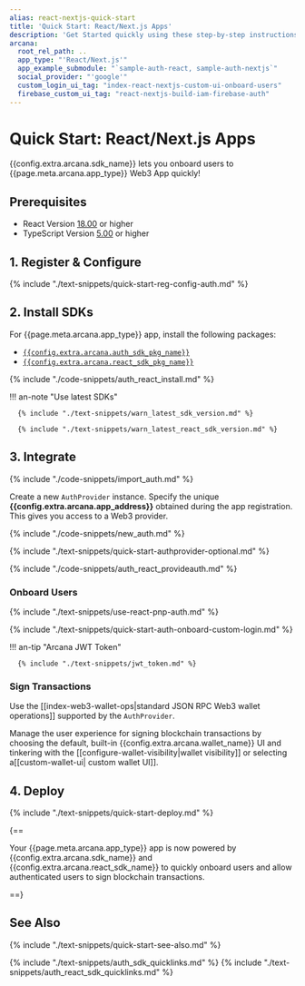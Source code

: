 ```yaml
---
alias: react-nextjs-quick-start
title: 'Quick Start: React/Next.js Apps'
description: 'Get Started quickly using these step-by-step instructions for using the Arcana Auth product in React/Next.js apps. Use Arcana Developer dashboard to first register the app, get a client ID and use this client ID to integrate the app with the Arcana Auth SDK.'
arcana:
  root_rel_path: ..
  app_type: "'React/Next.js'"
  app_example_submodule: "`sample-auth-react, sample-auth-nextjs`"
  social_provider: "'google'"
  custom_login_ui_tag: "index-react-nextjs-custom-ui-onboard-users"
  firebase_custom_ui_tag: "react-nextjs-build-iam-firebase-auth"
---
```


# Quick Start: React/Next.js Apps

{{config.extra.arcana.sdk_name}} lets you onboard users to {{page.meta.arcana.app_type}} Web3 App quickly!

<!---
## Overview

To implement {{config.extra.arcana.product_name}} in a {{page.meta.arcana.app_type}} app, start by registering your app and configuring usage settings through {{config.extra.arcana.dashboard_name}}. After that, install {{config.extra.arcana.sdk_name}} and {{config.extra.arcana.react_sdk_name}}, integrate the app, initialize the `AuthProvider`. You'll need to add code to facilitate user onboarding via `ProvideAuth` app wrapper and `useAuth` React hooks. Then call {{config.extra.arcana.sdk_name}} functions and allow users to sign blockchain transactions. Finally, deploy your app on the Testnet or Mainnet.

<img class="an-screenshots" src="/img/an_auth_usage_overview_light.png#only-light" alt="uth Usage Overview"/>
<img class="an-screenshots" src="/img/an_auth_usage_overview_dark.png#only-dark" alt="Auth Usage Overview"/>

--->

## Prerequisites

* React Version [18.00](https://github.com/facebook/react/blob/main/CHANGELOG.md#1800-march-29-2022) or higher
* TypeScript Version [5.00](https://github.com/microsoft/TypeScript/releases/tag/v5.0.2) or higher

## 1. Register & Configure 

{% include "./text-snippets/quick-start-reg-config-auth.md" %}

## 2. Install SDKs

For {{page.meta.arcana.app_type}} app, install the following packages:

* [`{{config.extra.arcana.auth_sdk_pkg_name}}`](https://www.npmjs.com/package/@arcana/auth)
* [`{{config.extra.arcana.react_sdk_pkg_name}}`](https://www.npmjs.com/package/@arcana/auth-react)

{% include "./code-snippets/auth_react_install.md" %}

!!! an-note "Use latest SDKs"
  
      {% include "./text-snippets/warn_latest_sdk_version.md" %}

      {% include "./text-snippets/warn_latest_react_sdk_version.md" %}

## 3. Integrate

{% include "./code-snippets/import_auth.md" %}

Create a new `AuthProvider` instance. Specify the unique **{{config.extra.arcana.app_address}}** obtained during the app registration. This gives you access to a Web3 provider.

{% include "./code-snippets/new_auth.md" %}

{% include "./text-snippets/quick-start-authprovider-optional.md" %}

{% include "./code-snippets/auth_react_provideauth.md" %}

### Onboard Users

{% include "./text-snippets/use-react-pnp-auth.md" %}

{% include "./text-snippets/quick-start-auth-onboard-custom-login.md" %}

!!! an-tip "Arcana JWT Token"

      {% include "./text-snippets/jwt_token.md" %}

### Sign Transactions

Use the [[index-web3-wallet-ops|standard JSON RPC Web3 wallet operations]] supported by the `AuthProvider`. 

Manage the user experience for signing blockchain transactions by choosing the default, built-in {{config.extra.arcana.wallet_name}} UI and tinkering with the [[configure-wallet-visibility|wallet visibility]] or selecting a[[custom-wallet-ui| custom wallet UI]].

## 4. Deploy

{% include "./text-snippets/quick-start-deploy.md" %}

{==

Your {{page.meta.arcana.app_type}} app is now powered by {{config.extra.arcana.sdk_name}} and {{config.extra.arcana.react_sdk_name}} to quickly onboard users and allow authenticated users to sign blockchain transactions.

==}

## See Also

{% include "./text-snippets/quick-start-see-also.md" %}

{% include "./text-snippets/auth_sdk_quicklinks.md" %}
{% include "./text-snippets/auth_react_sdk_quicklinks.md" %}

